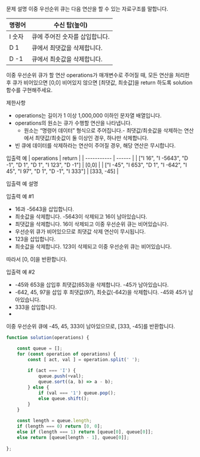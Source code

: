문제 설명
이중 우선순위 큐는 다음 연산을 할 수 있는 자료구조를 말합니다.

| 명령어	| 수신 탑(높이) |
| ----- | ------------ |
| I 숫자 |	큐에 주어진 숫자를 삽입합니다. |
| D 1	| 큐에서 최댓값을 삭제합니다. |
| D -1	| 큐에서 최솟값을 삭제합니다. |

이중 우선순위 큐가 할 연산 operations가 매개변수로 주어질 때, 모든 연산을 처리한 후 큐가 비어있으면 [0,0] 비어있지 않으면 [최댓값, 최솟값]을 return 하도록 solution 함수를 구현해주세요.

제한사항

- operations는 길이가 1 이상 1,000,000 이하인 문자열 배열입니다.
- operations의 원소는 큐가 수행할 연산을 나타냅니다.
  - 원소는 “명령어 데이터” 형식으로 주어집니다.- 최댓값/최솟값을 삭제하는 연산에서 최댓값/최솟값이 둘 이상인 경우, 하나만 삭제합니다.
- 빈 큐에 데이터를 삭제하라는 연산이 주어질 경우, 해당 연산은 무시합니다.

입출력 예
| operations	| return | 
| ----------- | ------ |
| ["I 16", "I -5643", "D -1", "D 1", "D 1", "I 123", "D -1"] |	[0,0] |
| ["I -45", "I 653", "D 1", "I -642", "I 45", "I 97", "D 1", "D -1", "I 333"]	| [333, -45] |

입출력 예 설명

입출력 예 #1

- 16과 -5643을 삽입합니다.
- 최솟값을 삭제합니다. -5643이 삭제되고 16이 남아있습니다.
- 최댓값을 삭제합니다. 16이 삭제되고 이중 우선순위 큐는 비어있습니다.
- 우선순위 큐가 비어있으므로 최댓값 삭제 연산이 무시됩니다.
- 123을 삽입합니다.
- 최솟값을 삭제합니다. 123이 삭제되고 이중 우선순위 큐는 비어있습니다.

따라서 [0, 0]을 반환합니다.

입출력 예 #2

- -45와 653을 삽입후 최댓값(653)을 삭제합니다. -45가 남아있습니다.
- -642, 45, 97을 삽입 후 최댓값(97), 최솟값(-642)을 삭제합니다. -45와 45가 남아있습니다.
- 333을 삽입합니다.
- 
이중 우선순위 큐에 -45, 45, 333이 남아있으므로, [333, -45]를 반환합니다.

```javascript
function solution(operations) {

    const queue = [];
    for (const operation of operations) {
        const [ act, val ] = operation.split(' ');
        
        if (act === 'I') {
            queue.push(+val);
            queue.sort((a, b) => a - b);
        } else {
            if (val === '1') queue.pop();
            else queue.shift();
        }
    }
    
    const length = queue.length;
    if (length === 0) return [0, 0];
    else if (length === 1) return [queue[0], queue[0]];
    else return [queue[length - 1], queue[0]];
    
};
```


